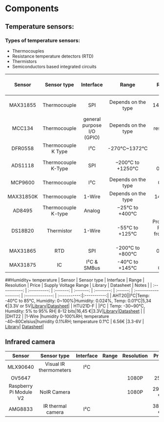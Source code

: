 # Components
## Temperature sensors:
### Types of temperature sensors:
* Thermocouples
* Resistance temperature detectors (RTD)
* Thermistors
* Semiconductors based integrated circuits

| Sensor        | Sensor type   | Interface  | Range     | Resolution | Price    | Supply Voltage Range   | Library | Datasheet | Notes |
| :-----------: | :----------:  | :-------:  | :-------: | :--------: | :------: | :-------------------:  | :--------------: | :-----------:|:-----------:|
| MAX31855      | Thermocouple  |    SPI     | Depends on the type | 14-Bit;0.25°C |12.60 €|3.0V< VCC< 3.6V |[Library](https://github.com/Tuckie/max31855) | [Datasheet](https://bit.ly/366CidX)  | |
| MCC134        | Thermocouple  | general purpose I/O (GPIO) | Depends on the type | ADC resolution: 24 bits |137.00 € | 3.3 V | [Library](https://github.com/mccdaq/daqhats) |[Datasheet](https://www.mccdaq.com/PDFs/specs/DS-MCC-134.pdf)  | up to 4 thermo couples|
|DFR0558  | Thermocouple K Type |  I²C |   -270°C~1372°C   | 14 bit  |  €20.93  | 3.3V and 5V |[Library](https://github.com/DFRobot/DFRobot_MAX31855)|[Datasheet](https://media.digikey.com/pdf/Data%20Sheets/DFRobot%20PDFs/DFR0558_Web.pdf)| Probe can be attached |
| ADS1118 |Thermocouple K-Type|SPI|  –200°C to +1250°C  |16bit; 0.03125°C|111.52 €| 2v~7v |[Library](https://github.com/jonathanimb/ADS1118)|[Datasheet](https://www.ti.com/lit/ds/symlink/ads1118.pdf)| Ultrasmall, low power consumption |
|MCP9600|Thermocouple|I²C|Depends on the type|0.0625°C|5.97€|2.7v~5.5v|[Library](https://github.com/pimoroni/mcp9600-python)|[Datasheet](https://ww1.microchip.com/downloads/en/DeviceDoc/MCP960X-Data-Sheet-20005426.pdf)|  |
|MAX31850K| Thermocouple | 1-Wire|Depends on the type |14bit;0.25°C|21.79€ |3.3V |[Library](https://github.com/Seeed-Studio/Seeed_MAX31850K)|[Datasheet](https://cdn-shop.adafruit.com/datasheets/MAX31850-MAX31851.pdf)|  |
|AD8495|Thermocouple K-type| Analog  |−25°C to +400°C|  | 13.28 € |3.3V and 5V|[Library](https://github.com/adafruit/Adafruit-AD8495-Breakout-PCB)|[Datasheet](https://www.analog.com/media/en/technical-documentation/data-sheets/ad8494_8495_8496_8497.pdf)    | [Accessories](https://www.adafruit.com/product/270)|
|DS18B20|Thermistor|1-Wire|-55°C to +125°C|Programmable Resolution from 9 Bits to 12 Bits| 2.8 € |3v~5v|[Library](https://github.com/victorjonsson/raspberry-pi-temp-sensors)|[Datasheet](https://datasheets.maximintegrated.com/en/ds/DS18B20.pdf)|  |
|MAX31865|RTD | SPI | -200°C to +800°C | 0.03125°C  |4.32 €| 3.3v |[Library](https://circuitpython.readthedocs.io/projects/max31865/en/latest/) |[Datasheet](https://datasheets.maximintegrated.com/en/ds/MAX31865.pdf)|[Accessories](https://www.adafruit.com/product/3290)|
|MAX31875|IC | I²C & SMBus | -40°C to +145°C | up to 0.0625°C| 7.56€| 3.3V |[Library]()  |[Datasheet](https://datasheets.maximintegrated.com/en/ds/MAX31875.pdf)| |

##Humidity+ temperature
| Sensor        | Sensor type   | Interface  | Range     | Resolution | Price    | Supply Voltage Range   | Library | Datasheet | Notes |
| :-----------: | :----------:  | :-------:  | :-------: | :--------: | :------: | :-------------------:  | :--------------: | :-----------:|:-----------:|
| AHT20||I²C|Temp: -40°C to 85°C, Humidity: 0~100%|Humidity: 0.024%, Temp: 0.01°C|5,34 €|3.3V or 5V|[Library](https://github.com/adafruit/Adafruit_CircuitPython_AHTx0)|[Datasheet](https://files.seeedstudio.com/wiki/Grove-AHT20_I2C_Industrial_Grade_Temperature_and_Humidity_Sensor/AHT20-datasheet-2020-4-16.pdf)|
| HTU21D-F | |I²C | Temp: -30~90°C, Humidity: 5% to 95% RH| 8-12 bits|16,45 €|3.3V|[Library](https://github.com/bbx10/htu21dflib)|[Datasheet](https://cdn-shop.adafruit.com/datasheets/1899_HTU21D.pdf) | |
|DHT22 | |1-Wire |humidity 0-100%RH; temperature -40~80Celsius|humidity 0.1%RH; temperature 0.1°C | 6.56€ |3.3-6V | [Library](https://github.com/adafruit/Adafruit_Python_DHT)| [Datasheet](https://www.sparkfun.com/datasheets/Sensors/Temperature/DHT22.pdf)|   

## Infrared camera
| Sensor        | Sensor type   | Interface  | Range     | Resolution | Price       | Library | Datasheet | Notes |
| :-----------: | :----------:  | :-------:  | :-------: | :--------: | :------:  | :--------------: | :-----------:|:-----------:|
|MLX90640|Visual IR thermometers|  I²C | | |  |[Library](https://github.com/adafruit/Adafruit_CircuitPython_MLX90640)  |[Datasheet](https://cdn.sparkfun.com/assets/7/b/f/2/d/MLX90640-Datasheet-Melexis.pdf)| | 
|OV5647 | | | |1080P |25 €| |[Datasheet](https://www.uctronics.com/download/Image_Sensor/OV5647_DS.pdf) |[Example](https://thepihut.com/products/raspberry-pi-night-vision-camera) | 
| Raspberry Pi  Module V2| NoIR Camera| | | 1080P| 29.99 € | |[Datasheet](https://www.raspberrypi.org/documentation/hardware/camera/) | | 
|AMG8833 | IR thermal camera |I²C | | |38.07 € | | [Datasheet](https://cdn-learn.adafruit.com/assets/assets/000/043/261/original/Grid-EYE_SPECIFICATIONS%28Reference%29.pdf)| | 

